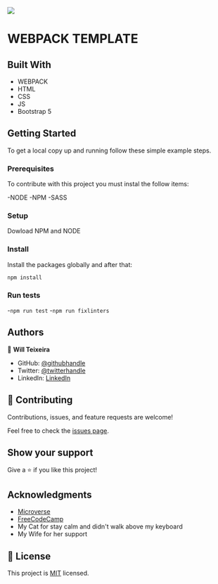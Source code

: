 ![](https://img.shields.io/badge/Microverse-blueviolet)

# WEBPACK TEMPLATE



## Built With

- WEBPACK
- HTML
- CSS
- JS
- Bootstrap 5


## Getting Started

To get a local copy up and running follow these simple example steps.


### Prerequisites

To contribute with this project you must instal the follow items:

-NODE
-NPM
-SASS

### Setup

Dowload NPM and NODE
### Install

Install the packages globally and after that:

`npm install`

### Run tests

-`npm run test`
-`npm run fixlinters`

## Authors

👤 **Will Teixeira**

- GitHub: [@githubhandle](https://github.com/iwillteixeira)
- Twitter: [@twitterhandle](https://twitter.com/iwillteixeira)
- LinkedIn: [LinkedIn](https://www.linkedin.com/in/juscelino-t-39aa9049/)

## 🤝 Contributing

Contributions, issues, and feature requests are welcome!

Feel free to check the [issues page](../../issues/).

## Show your support

Give a ⭐️ if you like this project!

## Acknowledgments

- [Microverse](https://www.microverse.com)
- [FreeCodeCamp](https://www.freecodecamp.com)
- My Cat for stay calm and didn't walk above my keyboard
- My Wife for her support

## 📝 License

This project is [MIT](./MIT.md) licensed.
